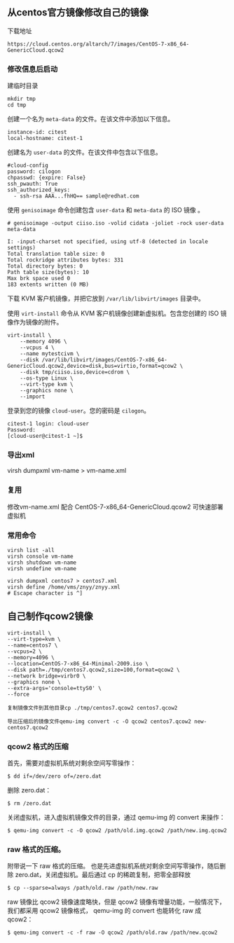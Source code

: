 ## 从centos官方镜像修改自己的镜像

下载地址

`https://cloud.centos.org/altarch/7/images/CentOS-7-x86_64-GenericCloud.qcow2`

### 修改信息后启动

建临时目录
```
mkdir tmp
cd tmp

```

创建一个名为 `meta-data` 的文件。在该文件中添加以下信息。

   ```none
   instance-id: citest
   local-hostname: citest-1
   ```

创建名为 `user-data` 的文件。在该文件中包含以下信息。

   ```none
   #cloud-config
   password: cilogon
   chpasswd: {expire: False}
   ssh_pwauth: True
   ssh_authorized_keys:
     - ssh-rsa AAA...fhHQ== sample@redhat.com
   ```



使用 `genisoimage` 命令创建包含 `user-data` 和 `meta-data` 的 ISO 镜像 。

```none
# genisoimage -output ciiso.iso -volid cidata -joliet -rock user-data meta-data

I: -input-charset not specified, using utf-8 (detected in locale settings)
Total translation table size: 0
Total rockridge attributes bytes: 331
Total directory bytes: 0
Path table size(bytes): 10
Max brk space used 0
183 extents written (0 MB)
```

下载 KVM 客户机镜像，并把它放到 `/var/lib/libvirt/images` 目录中。

使用 `virt-install` 命令从 KVM 客户机镜像创建新虚拟机。包含您创建的 ISO 镜像作为镜像的附件。

```none
virt-install \
    --memory 4096 \
    --vcpus 4 \
    --name mytestcivm \
    --disk /var/lib/libvirt/images/CentOS-7-x86_64-GenericCloud.qcow2,device=disk,bus=virtio,format=qcow2 \
    --disk tmp/ciiso.iso,device=cdrom \
    --os-type Linux \
    --virt-type kvm \
    --graphics none \
    --import
```

登录到您的镜像 `cloud-user`。您的密码是 `cilogon`。

```none
citest-1 login: cloud-user
Password:
[cloud-user@citest-1 ~]$
```

### 导出xml

virsh dumpxml vm-name > vm-name.xml

### 复用

修改vm-name.xml  配合 CentOS-7-x86_64-GenericCloud.qcow2 可快速部署虚拟机

### 常用命令

```
virsh list -all
virsh console vm-name
virsh shutdown vm-name
virsh undefine vm-name

virsh dumpxml centos7 > centos7.xml
virsh define /home/vms/znyy/znyy.xml
# Escape character is ^]
```

## 自己制作qcow2镜像

```
virt-install \
--virt-type=kvm \
--name=centos7 \
--vcpus=2 \
--memory=4096 \
--location=CentOS-7-x86_64-Minimal-2009.iso \
--disk path=./tmp/centos7.qcow2,size=100,format=qcow2 \
--network bridge=virbr0 \
--graphics none \
--extra-args='console=ttyS0' \
--force
```

```
复制镜像文件到其他目录cp ./tmp/centos7.qcow2 centos7.qcow2

导出压缩后的镜像文件qemu-img convert -c -O qcow2 centos7.qcow2 new-centos7.qcow2
```

### qcow2 格式的压缩

首先，需要对虚拟机系统对剩余空间写零操作：

```
$ dd if=/dev/zero of=/zero.dat
```

删除 zero.dat：

```
$ rm /zero.dat
```

关闭虚拟机，进入虚拟机镜像文件的目录，通过 qemu-img 的 convert 来操作：

```
$ qemu-img convert -c -O qcow2 /path/old.img.qcow2 /path/new.img.qcow2
```

### raw 格式的压缩。

附带说一下 raw 格式的压缩。
也是先进虚拟机系统对剩余空间写零操作，随后删除 zero.dat，关闭虚拟机。最后通过 cp 的稀疏复制，把零全部释放

```
$ cp --sparse=always /path/old.raw /path/new.raw
```

raw 镜像比 qcow2 镜像速度略快，但是 qcow2 镜像有增量功能，一般情况下，我们都采用 qcow2 镜像格式，
qemu-img 的 convert 也能转化 raw 成 qcow2：

```
$ qemu-img convert -c -f raw -O qcow2 /path/old.raw /path/new.qcow2
```
